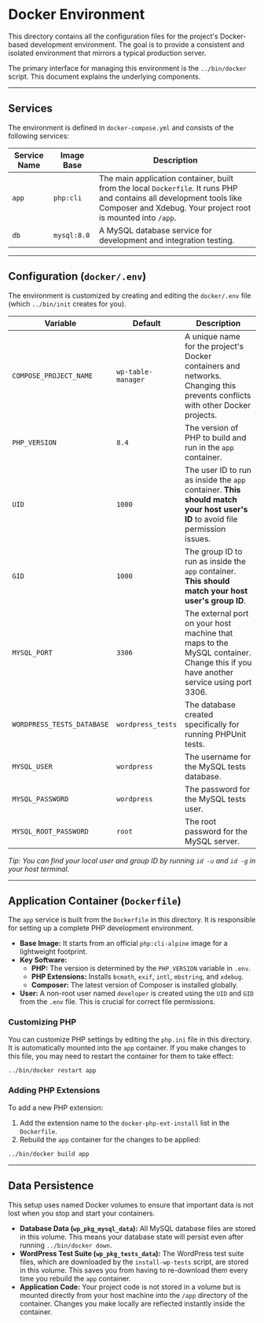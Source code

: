 # Docker Environment

This directory contains all the configuration files for the project's Docker-based development environment. The goal is to provide a consistent and isolated environment that mirrors a typical production server.

The primary interface for managing this environment is the `../bin/docker` script. This document explains the underlying components.

---

## Services

The environment is defined in `docker-compose.yml` and consists of the following services:

| Service Name | Image Base | Description                                                                                                                                                                      |
|--------------|------------|----------------------------------------------------------------------------------------------------------------------------------------------------------------------------------|
| `app`        | `php:cli`  | The main application container, built from the local `Dockerfile`. It runs PHP and contains all development tools like Composer and Xdebug. Your project root is mounted into `/app`. |
| `db`         | `mysql:8.0`  | A MySQL database service for development and integration testing.                                                                                                                |

---

## Configuration (`docker/.env`)

The environment is customized by creating and editing the `docker/.env` file (which `../bin/init` creates for you).

| Variable                 | Default           | Description                                                                                                                                             |
| ------------------------ | ----------------- | ------------------------------------------------------------------------------------------------------------------------------------------------------- |
| `COMPOSE_PROJECT_NAME`     | `wp-table-manager` | A unique name for the project's Docker containers and networks. Changing this prevents conflicts with other Docker projects.                            |
| `PHP_VERSION`              | `8.4`             | The version of PHP to build and run in the `app` container.                                                                                               |
| `UID`                      | `1000`            | The user ID to run as inside the `app` container. **This should match your host user's ID** to avoid file permission issues.                              |
| `GID`                      | `1000`            | The group ID to run as inside the `app` container. **This should match your host user's group ID**.                                                     |
| `MYSQL_PORT`               | `3306`            | The external port on your host machine that maps to the MySQL container. Change this if you have another service using port 3306.                        |
| `WORDPRESS_TESTS_DATABASE` | `wordpress_tests` | The database created specifically for running PHPUnit tests.                                                                                              |
| `MYSQL_USER`               | `wordpress`       | The username for the MySQL tests database.                                                                                                              |
| `MYSQL_PASSWORD`           | `wordpress`       | The password for the MySQL tests user.                                                                                                                  |
| `MYSQL_ROOT_PASSWORD`      | `root`            | The root password for the MySQL server.                                                                     |

*Tip: You can find your local user and group ID by running `id -u` and `id -g` in your host terminal.*

---

## Application Container (`Dockerfile`)

The `app` service is built from the `Dockerfile` in this directory. It is responsible for setting up a complete PHP development environment.

-   **Base Image:** It starts from an official `php:cli-alpine` image for a lightweight footprint.
-   **Key Software:**
    -   **PHP:** The version is determined by the `PHP_VERSION` variable in `.env`.
    -   **PHP Extensions:** Installs `bcmath`, `exif`, `intl`, `mbstring`, and `xdebug`.
    -   **Composer:** The latest version of Composer is installed globally.
-   **User:** A non-root user named `developer` is created using the `UID` and `GID` from the `.env` file. This is crucial for correct file permissions.

### Customizing PHP

You can customize PHP settings by editing the `php.ini` file in this directory. It is automatically mounted into the `app` container. If you make changes to this file, you may need to restart the container for them to take effect:

```bash
../bin/docker restart app
```

### Adding PHP Extensions

To add a new PHP extension:
1.  Add the extension name to the `docker-php-ext-install` list in the `Dockerfile`.
2.  Rebuild the `app` container for the changes to be applied:

```bash
../bin/docker build app
```

---

## Data Persistence

This setup uses named Docker volumes to ensure that important data is not lost when you stop and start your containers.

-   **Database Data (`wp_pkg_mysql_data`):** All MySQL database files are stored in this volume. This means your database state will persist even after running `../bin/docker down`.
-   **WordPress Test Suite (`wp_pkg_tests_data`):** The WordPress test suite files, which are downloaded by the `install-wp-tests` script, are stored in this volume. This saves you from having to re-download them every time you rebuild the `app` container.
-   **Application Code:** Your project code is not stored in a volume but is mounted directly from your host machine into the `/app` directory of the container. Changes you make locally are reflected instantly inside the container.
